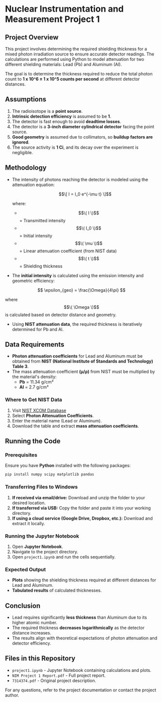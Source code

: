 # Nuclear Instrumentation and Measurement Project 1

## Project Overview
This project involves determining the required shielding thickness for a mixed photon irradiation source to ensure accurate detector readings. The calculations are performed using Python to model attenuation for two different shielding materials: Lead (Pb) and Aluminum (Al).

The goal is to determine the thickness required to reduce the total photon count to **1 x 10^6 ± 1 x 10^5 counts per second** at different detector distances.

## Assumptions
1. The radioisotope is a **point source**.
2. **Intrinsic detection efficiency** is assumed to be **1**.
3. The detector is fast enough to avoid **deadtime losses**.
4. The detector is a **3-inch diameter cylindrical detector** facing the point source.
5. **Good geometry** is assumed due to collimators, so **buildup factors are ignored**.
6. The source activity is **1 Ci**, and its decay over the experiment is negligible.

## Methodology
- The intensity of photons reaching the detector is modeled using the attenuation equation:
  
  $$\[ I = I_0 e^{-\mu t} \]$$
  
  where:
  - $$\( I \)$$ = Transmitted intensity
  - $$\( I_0 \)$$ = Initial intensity
  - $$\( \mu \)$$ = Linear attenuation coefficient (from NIST data)
  - $$\( t \)$$ = Shielding thickness

- The **initial intensity** is calculated using the emission intensity and geometric efficiency:
  
$$ \epsilon_{geo} = \frac{\Omega}{4\pi} $$
  
  where $$\( \Omega \)$$ is calculated based on detector distance and geometry.

- Using **NIST attenuation data**, the required thickness is iteratively determined for Pb and Al.

## Data Requirements
- **Photon attenuation coefficients** for Lead and Aluminum must be obtained from **NIST (National Institute of Standards and Technology) Table 3**.
- The mass attenuation coefficient **(μ/ρ)** from NIST must be multiplied by the material's density:
  - **Pb** = 11.34 g/cm³
  - **Al** = 2.7 g/cm³

### Where to Get NIST Data
1. Visit [NIST XCOM Database](https://physics.nist.gov/PhysRefData/Xcom/html/xcom1.html)
2. Select **Photon Attenuation Coefficients**.
3. Enter the material name (Lead or Aluminum).
4. Download the table and extract **mass attenuation coefficients**.

## Running the Code
### Prerequisites
Ensure you have **Python** installed with the following packages:
```sh
pip install numpy scipy matplotlib pandas
```
### Transferring Files to Windows
1. **If received via email/drive:** Download and unzip the folder to your desired location.
2. **If transferred via USB:** Copy the folder and paste it into your working directory.
3. **If using a cloud service (Google Drive, Dropbox, etc.):** Download and extract it locally.

### Running the Jupyter Notebook
1. Open **Jupyter Notebook**.
2. Navigate to the project directory.
3. Open `project1.ipynb` and run the cells sequentially.

### Expected Output
- **Plots** showing the shielding thickness required at different distances for Lead and Aluminum.
- **Tabulated results** of calculated thicknesses.

## Conclusion
- Lead requires significantly **less thickness** than Aluminum due to its higher atomic number.
- The required thickness **decreases logarithmically** as the detector distance increases.
- The results align with theoretical expectations of photon attenuation and detector efficiency.

## Files in this Repository
- `project1.ipynb` - Jupyter Notebook containing calculations and plots.
- `NIM Project 1 Report.pdf` - Full project report.
- `7314374.pdf` - Original project description.

For any questions, refer to the project documentation or contact the project author.

